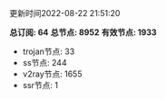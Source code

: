 更新时间2022-08-22 21:51:20

**总订阅: 64**
**总节点: 8952**
**有效节点: 1933**
- trojan节点: 33
- ss节点: 244
- v2ray节点: 1655
- ssr节点: 1
